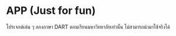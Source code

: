 # APP (Just for fun)
โปรเจกต์เล่น ๆ ลองภาษา DART ตอนเรียนมหาวิทยาลัยเท่านั้น ไม่สามารถนำมาใช้จริงได้
